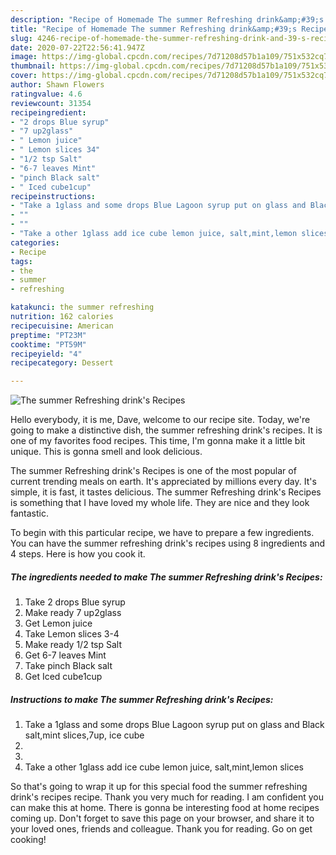 ```yaml
---
description: "Recipe of Homemade The summer Refreshing drink&amp;#39;s Recipes"
title: "Recipe of Homemade The summer Refreshing drink&amp;#39;s Recipes"
slug: 4246-recipe-of-homemade-the-summer-refreshing-drink-and-39-s-recipes
date: 2020-07-22T22:56:41.947Z
image: https://img-global.cpcdn.com/recipes/7d71208d57b1a109/751x532cq70/the-summer-refreshing-drinks-recipes-recipe-main-photo.jpg
thumbnail: https://img-global.cpcdn.com/recipes/7d71208d57b1a109/751x532cq70/the-summer-refreshing-drinks-recipes-recipe-main-photo.jpg
cover: https://img-global.cpcdn.com/recipes/7d71208d57b1a109/751x532cq70/the-summer-refreshing-drinks-recipes-recipe-main-photo.jpg
author: Shawn Flowers
ratingvalue: 4.6
reviewcount: 31354
recipeingredient:
- "2 drops Blue syrup"
- "7 up2glass"
- " Lemon juice"
- " Lemon slices 34"
- "1/2 tsp Salt"
- "6-7 leaves Mint"
- "pinch Black salt"
- " Iced cube1cup"
recipeinstructions:
- "Take a 1glass and some drops Blue Lagoon syrup put on glass and Black salt,mint slices,7up, ice cube"
- ""
- ""
- "Take a other 1glass add ice cube lemon juice, salt,mint,lemon slices"
categories:
- Recipe
tags:
- the
- summer
- refreshing

katakunci: the summer refreshing 
nutrition: 162 calories
recipecuisine: American
preptime: "PT23M"
cooktime: "PT59M"
recipeyield: "4"
recipecategory: Dessert

---
```



![The summer Refreshing drink&#39;s Recipes](https://img-global.cpcdn.com/recipes/7d71208d57b1a109/751x532cq70/the-summer-refreshing-drinks-recipes-recipe-main-photo.jpg)

Hello everybody, it is me, Dave, welcome to our recipe site. Today, we're going to make a distinctive dish, the summer refreshing drink&#39;s recipes. It is one of my favorites food recipes. This time, I'm gonna make it a little bit unique. This is gonna smell and look delicious.



The summer Refreshing drink&#39;s Recipes is one of the most popular of current trending meals on earth. It's appreciated by millions every day. It's simple, it is fast, it tastes delicious. The summer Refreshing drink&#39;s Recipes is something that I have loved my whole life. They are nice and they look fantastic.


To begin with this particular recipe, we have to prepare a few ingredients. You can have the summer refreshing drink&#39;s recipes using 8 ingredients and 4 steps. Here is how you cook it.

<!--inarticleads1-->

##### The ingredients needed to make The summer Refreshing drink&#39;s Recipes:

1. Take 2 drops Blue syrup
1. Make ready 7 up2glass
1. Get  Lemon juice
1. Take  Lemon slices 3-4
1. Make ready 1/2 tsp Salt
1. Get 6-7 leaves Mint
1. Take pinch Black salt
1. Get  Iced cube1cup




<!--inarticleads2-->

##### Instructions to make The summer Refreshing drink&#39;s Recipes:

1. Take a 1glass and some drops Blue Lagoon syrup put on glass and Black salt,mint slices,7up, ice cube
1. 
1. 
1. Take a other 1glass add ice cube lemon juice, salt,mint,lemon slices




So that's going to wrap it up for this special food the summer refreshing drink&#39;s recipes recipe. Thank you very much for reading. I am confident you can make this at home. There is gonna be interesting food at home recipes coming up. Don't forget to save this page on your browser, and share it to your loved ones, friends and colleague. Thank you for reading. Go on get cooking!
